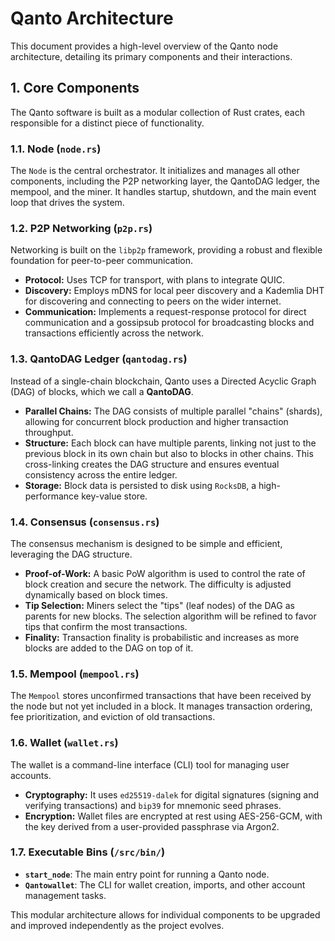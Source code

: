 # Qanto Architecture

This document provides a high-level overview of the Qanto node architecture, detailing its primary components and their interactions.

## 1. Core Components

The Qanto software is built as a modular collection of Rust crates, each responsible for a distinct piece of functionality.

### 1.1. Node (`node.rs`)
The `Node` is the central orchestrator. It initializes and manages all other components, including the P2P networking layer, the QantoDAG ledger, the mempool, and the miner. It handles startup, shutdown, and the main event loop that drives the system.

### 1.2. P2P Networking (`p2p.rs`)
Networking is built on the `libp2p` framework, providing a robust and flexible foundation for peer-to-peer communication.
- **Protocol:** Uses TCP for transport, with plans to integrate QUIC.
- **Discovery:** Employs mDNS for local peer discovery and a Kademlia DHT for discovering and connecting to peers on the wider internet.
- **Communication:** Implements a request-response protocol for direct communication and a gossipsub protocol for broadcasting blocks and transactions efficiently across the network.

### 1.3. QantoDAG Ledger (`qantodag.rs`)
Instead of a single-chain blockchain, Qanto uses a Directed Acyclic Graph (DAG) of blocks, which we call a **QantoDAG**.
- **Parallel Chains:** The DAG consists of multiple parallel "chains" (shards), allowing for concurrent block production and higher transaction throughput.
- **Structure:** Each block can have multiple parents, linking not just to the previous block in its own chain but also to blocks in other chains. This cross-linking creates the DAG structure and ensures eventual consistency across the entire ledger.
- **Storage:** Block data is persisted to disk using `RocksDB`, a high-performance key-value store.

### 1.4. Consensus (`consensus.rs`)
The consensus mechanism is designed to be simple and efficient, leveraging the DAG structure.
- **Proof-of-Work:** A basic PoW algorithm is used to control the rate of block creation and secure the network. The difficulty is adjusted dynamically based on block times.
- **Tip Selection:** Miners select the "tips" (leaf nodes) of the DAG as parents for new blocks. The selection algorithm will be refined to favor tips that confirm the most transactions.
- **Finality:** Transaction finality is probabilistic and increases as more blocks are added to the DAG on top of it.

### 1.5. Mempool (`mempool.rs`)
The `Mempool` stores unconfirmed transactions that have been received by the node but not yet included in a block. It manages transaction ordering, fee prioritization, and eviction of old transactions.

### 1.6. Wallet (`wallet.rs`)
The wallet is a command-line interface (CLI) tool for managing user accounts.
- **Cryptography:** It uses `ed25519-dalek` for digital signatures (signing and verifying transactions) and `bip39` for mnemonic seed phrases.
- **Encryption:** Wallet files are encrypted at rest using AES-256-GCM, with the key derived from a user-provided passphrase via Argon2.

### 1.7. Executable Bins (`/src/bin/`)
- **`start_node`**: The main entry point for running a Qanto node.
- **`Qantowallet`**: The CLI for wallet creation, imports, and other account management tasks.

This modular architecture allows for individual components to be upgraded and improved independently as the project evolves.
